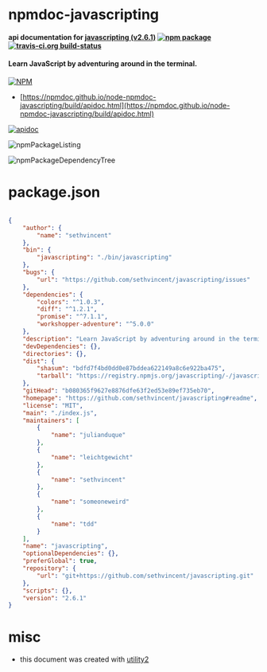 # npmdoc-javascripting

#### api documentation for  [javascripting (v2.6.1)](https://github.com/sethvincent/javascripting#readme)  [![npm package](https://img.shields.io/npm/v/npmdoc-javascripting.svg?style=flat-square)](https://www.npmjs.org/package/npmdoc-javascripting) [![travis-ci.org build-status](https://api.travis-ci.org/npmdoc/node-npmdoc-javascripting.svg)](https://travis-ci.org/npmdoc/node-npmdoc-javascripting)

#### Learn JavaScript by adventuring around in the terminal.

[![NPM](https://nodei.co/npm/javascripting.png?downloads=true&downloadRank=true&stars=true)](https://www.npmjs.com/package/javascripting)

- [https://npmdoc.github.io/node-npmdoc-javascripting/build/apidoc.html](https://npmdoc.github.io/node-npmdoc-javascripting/build/apidoc.html)

[![apidoc](https://npmdoc.github.io/node-npmdoc-javascripting/build/screenCapture.buildCi.browser.%252Ftmp%252Fbuild%252Fapidoc.html.png)](https://npmdoc.github.io/node-npmdoc-javascripting/build/apidoc.html)

![npmPackageListing](https://npmdoc.github.io/node-npmdoc-javascripting/build/screenCapture.npmPackageListing.svg)

![npmPackageDependencyTree](https://npmdoc.github.io/node-npmdoc-javascripting/build/screenCapture.npmPackageDependencyTree.svg)



# package.json

```json

{
    "author": {
        "name": "sethvincent"
    },
    "bin": {
        "javascripting": "./bin/javascripting"
    },
    "bugs": {
        "url": "https://github.com/sethvincent/javascripting/issues"
    },
    "dependencies": {
        "colors": "^1.0.3",
        "diff": "^1.2.1",
        "promise": "^7.1.1",
        "workshopper-adventure": "^5.0.0"
    },
    "description": "Learn JavaScript by adventuring around in the terminal.",
    "devDependencies": {},
    "directories": {},
    "dist": {
        "shasum": "bdfd7f4bd0dd0e87bddea622149a8c6e922ba475",
        "tarball": "https://registry.npmjs.org/javascripting/-/javascripting-2.6.1.tgz"
    },
    "gitHead": "b080365f9627e8876dfe63f2ed53e89ef735eb70",
    "homepage": "https://github.com/sethvincent/javascripting#readme",
    "license": "MIT",
    "main": "./index.js",
    "maintainers": [
        {
            "name": "julianduque"
        },
        {
            "name": "leichtgewicht"
        },
        {
            "name": "sethvincent"
        },
        {
            "name": "someoneweird"
        },
        {
            "name": "tdd"
        }
    ],
    "name": "javascripting",
    "optionalDependencies": {},
    "preferGlobal": true,
    "repository": {
        "url": "git+https://github.com/sethvincent/javascripting.git"
    },
    "scripts": {},
    "version": "2.6.1"
}
```



# misc
- this document was created with [utility2](https://github.com/kaizhu256/node-utility2)
